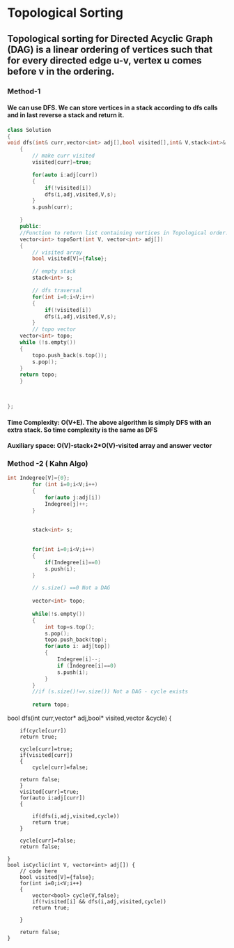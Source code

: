 # Topological Sorting
## Topological sorting for Directed Acyclic Graph (DAG) is a linear ordering of vertices such that for every directed edge u-v, vertex u comes before v in the ordering.
### Method-1
#### We can use DFS. We can store vertices in a stack according to dfs calls and in last reverse a stack and return it.
```C++
class Solution
{                                                                                                                                                                                                                                                                                                                                                                                                                                                    
void dfs(int& curr,vector<int> adj[],bool visited[],int& V,stack<int>& s)
    {   
        // make curr visited
        visited[curr]=true;

        for(auto i:adj[curr])
        {
            if(!visited[i])
            dfs(i,adj,visited,V,s);
        }
        s.push(curr);

    }                                                                                                                                                                                                                                                                                                                                                                                                                                   
	public:
	//Function to return list containing vertices in Topological order. 
	vector<int> topoSort(int V, vector<int> adj[]) 
	{   
        // visited array
        bool visited[V]={false};

        // empty stack
        stack<int> s;

        // dfs traversal
        for(int i=0;i<V;i++)
        {
            if(!visited[i])
            dfs(i,adj,visited,V,s);
        }
        // topo vector
    vector<int> topo;
    while (!s.empty())
    {
        topo.push_back(s.top());
        s.pop();
    }
    return topo;
	}


    
};
```

#### Time Complexity: O(V+E). The above algorithm is simply DFS with an extra stack. So time complexity is the same as DFS
#### Auxiliary space: O(V)-stack+2*O(V)-visited array and answer vector


### Method -2 ( Kahn Algo)


```C++
int Indegree[V]={0};
        for (int i=0;i<V;i++)
        {   
            for(auto j:adj[i])
            Indegree[j]++;
        }
     
        
        stack<int> s;
       
        
        for(int i=0;i<V;i++)
        {
            if(Indegree[i]==0)
            s.push(i);
        }

        // s.size() ==0 Not a DAG
        
        vector<int> topo;
        
        while(!s.empty())
        {
            int top=s.top();
            s.pop();
            topo.push_back(top);
            for(auto i: adj[top])
            {
                Indegree[i]--;
                if (Indegree[i]==0)
                s.push(i);
            }
        }
        //if (s.size()!=v.size()) Not a DAG - cycle exists
      
        return topo;

```

bool dfs(int curr,vector<int>* adj,bool* visited,vector<bool> &cycle)
    {  
        
        if(cycle[curr])
        return true;
        
        cycle[curr]=true;
        if(visited[curr])
        {
            cycle[curr]=false;
        
        return false;
        }
        visited[curr]=true;
        for(auto i:adj[curr])
        {   
            
            if(dfs(i,adj,visited,cycle))
            return true;
        }
      
        cycle[curr]=false;
        return false;
        
    }
    bool isCyclic(int V, vector<int> adj[]) {
        // code here
        bool visited[V]={false};
        for(int i=0;i<V;i++)
        {   
            vector<bool> cycle(V,false);
            if(!visited[i] && dfs(i,adj,visited,cycle))
            return true;
            
        }
        
        return false;
    }